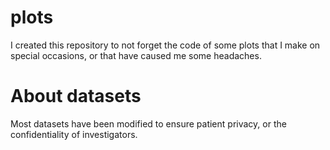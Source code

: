 # plots
I created this repository to not forget the code of some plots that I make on special occasions, or that have caused me some headaches.

# About datasets
Most datasets have been modified to ensure patient privacy, or the confidentiality of investigators.
